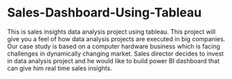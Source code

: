 # Sales-Dashboard-Using-Tableau
This is sales insights data analysis project using tableau. This project will give you a feel of how data analysis projects are executed in big companies. Our case study is based on a computer hardware business which is facing challenges in dynamically changing market. Sales director decides to invest in data analysis project and he would like to build power BI dashboard that can give him real time sales insights.
